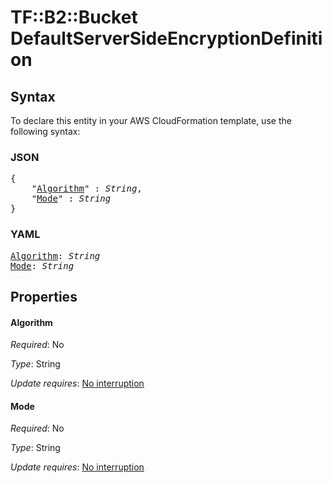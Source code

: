 # TF::B2::Bucket DefaultServerSideEncryptionDefinition

## Syntax

To declare this entity in your AWS CloudFormation template, use the following syntax:

### JSON

<pre>
{
    "<a href="#algorithm" title="Algorithm">Algorithm</a>" : <i>String</i>,
    "<a href="#mode" title="Mode">Mode</a>" : <i>String</i>
}
</pre>

### YAML

<pre>
<a href="#algorithm" title="Algorithm">Algorithm</a>: <i>String</i>
<a href="#mode" title="Mode">Mode</a>: <i>String</i>
</pre>

## Properties

#### Algorithm

_Required_: No

_Type_: String

_Update requires_: [No interruption](https://docs.aws.amazon.com/AWSCloudFormation/latest/UserGuide/using-cfn-updating-stacks-update-behaviors.html#update-no-interrupt)

#### Mode

_Required_: No

_Type_: String

_Update requires_: [No interruption](https://docs.aws.amazon.com/AWSCloudFormation/latest/UserGuide/using-cfn-updating-stacks-update-behaviors.html#update-no-interrupt)

